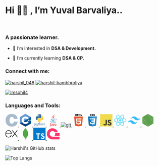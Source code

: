 <h1 align="left">Hi 🙋‍♂️ , I’m Yuval Barvaliya..</h1>
<div id = "counter">
<img src="https://komarev.com/ghpvc/?username=harshil048&style=flat-square&color=blue" alt=""/>
</div>
<h3 align="left">A passionate learner.</h3>

- 👀 I’m interested in **DSA & Development.**

- 🌱 I’m currently learning **DSA & CP.**

<h3 align="left">Connect with me:</h3>
<p align="left">
<a href="https://twitter.com/BarvaliyaYUVAL" target="blank"><img align="center" src="https://raw.githubusercontent.com/rahuldkjain/github-profile-readme-generator/master/src/images/icons/Social/twitter.svg" alt="harshil_048" height="30" width="40" /></a>
<a href="https://www.linkedin.com/in/yuval-barvaliya-692895235/?originalSubdomain=in" target="blank"><img align="center" src="https://raw.githubusercontent.com/rahuldkjain/github-profile-readme-generator/master/src/images/icons/Social/linked-in-alt.svg" alt="harshil-bambhroliya" height="30" width="40" /></a>

<p align="left"> <a href="https://twitter.com/BarvaliyaYUVAL" target="blank"><img src="https://img.shields.io/twitter/follow/BarvaliyaYUVAL?logo=twitter&style=for-the-badge" alt="imsohil4" /></a> </p>

<h3 align="left">Languages and Tools:</h3>
<p align="left"> <a href="https://www.cprogramming.com/" target="_blank" rel="noreferrer"> <img src="https://raw.githubusercontent.com/devicons/devicon/master/icons/c/c-original.svg" alt="c" width="40" height="40"/> </a> <a href="https://www.w3schools.com/cpp/" target="_blank" rel="noreferrer"> <img src="https://raw.githubusercontent.com/devicons/devicon/master/icons/cplusplus/cplusplus-original.svg" alt="cplusplus" width="40" height="40"/> </a>
  <a href="https://www.python.org/" target="_blank" rel="noreferrer"> <img src="https://github.com/devicons/devicon/blob/master/icons/python/python-original-wordmark.svg" alt="react" width="40" height="40"/> </a>
<a href="https://dev.java/learn/getting-started/" target="_blank" rel="noreferrer"> <img src="https://github.com/devicons/devicon/blob/master/icons/java/java-original-wordmark.svg" alt="react" width="40" height="40"/> </a>
  <a href="https://git-scm.com/" target="_blank" rel="noreferrer"> <img src="https://www.vectorlogo.zone/logos/git-scm/git-scm-icon.svg" alt="git" width="40" height="40"/> </a> <a href="https://www.w3.org/html/" target="_blank" rel="noreferrer"> <img src="https://raw.githubusercontent.com/devicons/devicon/master/icons/html5/html5-original-wordmark.svg" alt="html5" width="40" height="40"/> </a> <a href="https://www.w3schools.com/css/" target="_blank" rel="noreferrer"> <img src="https://raw.githubusercontent.com/devicons/devicon/master/icons/css3/css3-original-wordmark.svg" alt="css3" width="40" height="40"/> </a><a href="https://developer.mozilla.org/en-US/docs/Web/JavaScript" target="_blank" rel="noreferrer"> <img src="https://raw.githubusercontent.com/devicons/devicon/master/icons/javascript/javascript-original.svg" alt="javascript" width="40" height="40"/> </a> <a href="https://developer.mozilla.org/en-US/docs/Learn/Tools_and_testing/Client-side_JavaScript_frameworks/React_getting_started" target="_blank" rel="noreferrer"> <img src="https://raw.githubusercontent.com/devicons/devicon/master/icons/react/react-original.svg" alt="react" width="40" height="40"/> </a> 
<a href="https://tailwindcss.com/" target="_blank" rel="noreferrer"> <img src="https://github.com/devicons/devicon/blob/master/icons/tailwindcss/tailwindcss-plain.svg" alt="react" width="40" height="40"/> </a>
  <a href="https://tailwindcss.com/" target="_blank" rel="noreferrer"> <img src="https://github.com/devicons/devicon/blob/master/icons/nodejs/nodejs-plain.svg" alt="react" width="40" height="40"/> </a> <a href="https://tailwindcss.com/" target="_blank" rel="noreferrer"> <img src="https://github.com/devicons/devicon/blob/master/icons/express/express-original.svg" alt="react" width="40" height="40"/> </a> <a href="https://tailwindcss.com/" target="_blank" rel="noreferrer"> <img src="https://github.com/devicons/devicon/blob/master/icons/mongodb/mongodb-plain.svg" alt="react" width="40" height="40"/> </a><a href="https://tailwindcss.com/" target="_blank" rel="noreferrer"> <img src="https://github.com/devicons/devicon/blob/master/icons/typescript/typescript-plain.svg" alt="react" width="40" height="40"/> </a><a href="https://tailwindcss.com/" target="_blank" rel="noreferrer"> <img src="https://github.com/devicons/devicon/blob/master/icons/appwrite/appwrite-original.svg" alt="react" width="40" height="40"/> </a>
  </a> 

  
</p>

<!--[![Top Langs](https://github-readme-stats.vercel.app/api/top-langs/?username=Ybarvaliya&layout=compact)](https://github.com/Ybarvaliya/github-readme-stats)-->

![Harshil's GitHub stats](https://github-readme-stats.vercel.app/api?username=Ybarvaliya&theme=onedark_icons=true)

![Top Langs](https://github-readme-stats.vercel.app/api/top-langs/?username=Ybarvaliya&hide_progress=true)
<!--[![Yuval's github activity graph](https://activity-graph.herokuapp.com/graph?username=Ybarvaliya&theme=react-dark)](https://github.com/Ybarvaliya/github-readme-activity-graph)-->
